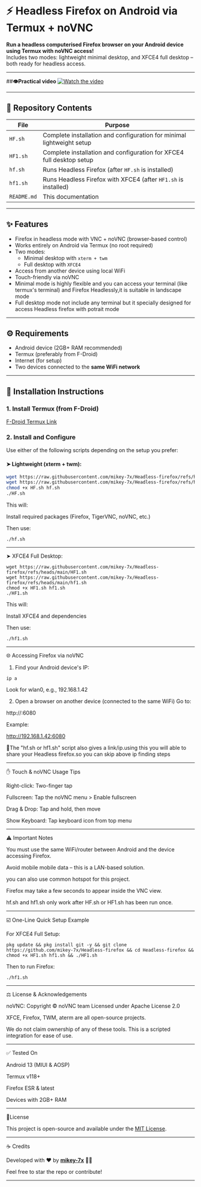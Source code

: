 # ⚡ Headless Firefox on Android via Termux + noVNC

**Run a headless computerised Firefox browser on your Android device using Termux with noVNC access!**  
Includes two modes: lightweight minimal desktop, and XFCE4 full desktop – both ready for headless access.

---

##**👁️Practical video**
[![Watch the video](https://img.youtube.com/vi/wFQtvse5LRA/0.jpg)](https://youtu.be/wFQtvse5LRA)

---

## 📁 Repository Contents

| File       | Purpose                                                                 |
|------------|-------------------------------------------------------------------------|
| `HF.sh`    | Complete installation and configuration for minimal lightweight setup   |
| `HF1.sh`   | Complete installation and configuration for XFCE4 full desktop setup     |
| `hf.sh`    | Runs Headless Firefox (after `HF.sh` is installed)                      |
| `hf1.sh`   | Runs Headless Firefox with XFCE4 (after `HF1.sh` is installed)          |
| `README.md`| This documentation                                                      |

---

## ✨ Features

- Firefox in headless mode with VNC + noVNC (browser-based control)
- Works entirely on Android via Termux (no root required)
- Two modes:
  - Minimal desktop with `xterm + twm`
  - Full desktop with `XFCE4`
- Access from another device using local WiFi
- Touch-friendly via noVNC
- Minimal mode is highly flexible and you can access your terminal (like termux's terminal) and Firefox Headlessly,it is suitable in landscape mode
- Full desktop mode not include any terminal but it specially designed for access Headless firefox with potrait mode 

---

## ⚙️ Requirements

- Android device (2GB+ RAM recommended)
- Termux (preferably from F-Droid)
- Internet (for setup)
- Two devices connected to the **same WiFi network**

---

## 🔧 Installation Instructions

### 1. Install Termux (from F-Droid)
[F-Droid Termux Link](https://f-droid.org/packages/com.termux/)

### 2. Install and Configure

Use either of the following scripts depending on the setup you prefer:

#### ➤ Lightweight (xterm + twm):

```bash
wget https://raw.githubusercontent.com/mikey-7x/Headless-firefox/refs/heads/main/HF.sh
wget https://raw.githubusercontent.com/mikey-7x/Headless-firefox/refs/heads/main/hf.sh
chmod +x HF.sh hf.sh
./HF.sh
```

This will:

Install required packages (Firefox, TigerVNC, noVNC, etc.)

Then use:

```
./hf.sh
```
---

➤ XFCE4 Full Desktop:

```
wget https://raw.githubusercontent.com/mikey-7x/Headless-firefox/refs/heads/main/HF1.sh
wget https://raw.githubusercontent.com/mikey-7x/Headless-firefox/refs/heads/main/hf1.sh
chmod +x HF1.sh hf1.sh
./HF1.sh
```

This will:

Install XFCE4 and dependencies

Then use:

```
./hf1.sh
```
---

🌐 Accessing Firefox via noVNC

1. Find your Android device's IP:
   
```
ip a
```
Look for wlan0, e.g., 192.168.1.42

2. Open a browser on another device (connected to the same WiFi)
Go to:

http://<android-ip>:6080

Example:

http://192.168.1.42:6080

🍃The "hf.sh or hf1.sh" script also gives a link/ip.using this you will able to share your Headless firefox.so you can skip above ip finding steps 

---

✋ Touch & noVNC Usage Tips

Right-click: Two-finger tap

Fullscreen: Tap the noVNC menu > Enable fullscreen

Drag & Drop: Tap and hold, then move

Show Keyboard: Tap keyboard icon from top menu

---

⚠️ Important Notes

You must use the same WiFi/router between Android and the device accessing Firefox.

Avoid mobile mobile data – this is a LAN-based solution.

you can also use common hotspot for this project.

Firefox may take a few seconds to appear inside the VNC view.

hf.sh and hf1.sh only work after HF.sh or HF1.sh has been run once.

---

☑️ One-Line Quick Setup Example

For XFCE4 Full Setup:

```
pkg update && pkg install git -y && git clone https://github.com/mikey-7x/Headless-firefox && cd Headless-firefox && chmod +x HF1.sh hf1.sh && ./HF1.sh
```

Then to run Firefox:

```
./hf1.sh
```

---

⚖️ License & Acknowledgements

noVNC: Copyright © noVNC team
Licensed under Apache License 2.0

XFCE, Firefox, TWM, aterm are all open-source projects.

We do not claim ownership of any of these tools. This is a scripted integration for ease of use.

---

✅ Tested On

Android 13 (MIUI & AOSP)

Termux v118+

Firefox ESR & latest

Devices with 2GB+ RAM

---


📜License

This project is open-source and available under the [MIT License](LICENSE).

---

☕ Credits

Developed with  ❤️ by **[mikey-7x](https://github.com/mikey-7x)** 🚀🔥  

Feel free to star the repo or contribute!

---

